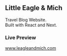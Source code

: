 ## Little Eagle & Mich

Travel Blog Website.<br>
Built with React and Next.

### Live Preview

www.leagleandmich.com